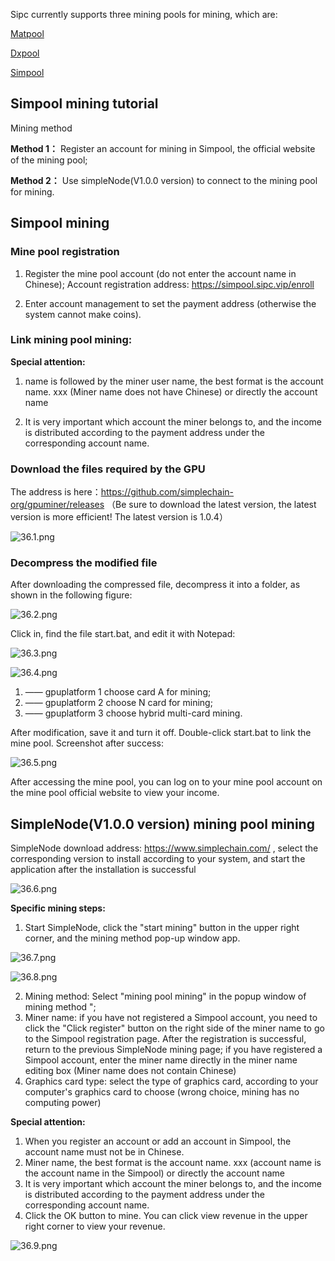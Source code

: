 Sipc currently supports three mining pools for mining, which are:

[Matpool](https://matpool.io)

[Dxpool](https://www.dxpool.com/login)

[Simpool](https://simpool.sipc.vip)

## Simpool mining tutorial

Mining method

**Method 1：** Register an account for mining in Simpool, the official website of the mining pool;

**Method 2：** Use simpleNode(V1.0.0 version) to connect to the mining pool for mining.

## Simpool mining

### Mine pool registration

1. Register the mine pool account (do not enter the account name in Chinese); Account registration address: https://simpool.sipc.vip/enroll

2. Enter account management to set the payment address (otherwise the system cannot make coins).

### Link mining pool mining:

**Special attention:**

1. name is followed by the miner user name, the best format is the account name. xxx (Miner name does not have Chinese) or directly the account name

2. It is very important which account the miner belongs to, and the income is distributed according to the payment address under the corresponding account name.

### Download the files required by the GPU

The address is here：https://github.com/simplechain-org/gpuminer/releases （Be sure to download the latest version, the latest version is more efficient! The latest version is 1.0.4）

![36.1.png](36.1.png)

### Decompress the modified file

After downloading the compressed file, decompress it into a folder, as shown in the following figure:

![36.2.png](36.2.png)

Click in, find the file start.bat, and edit it with Notepad:

![36.3.png](36.3.png)


![36.4.png](36.4.png)

1. —— gpuplatform 1 choose card A for mining;
2. —— gpuplatform 2 choose N card for mining;
3. —— gpuplatform 3 choose hybrid multi-card mining.

After modification, save it and turn it off. Double-click start.bat to link the mine pool. Screenshot after success:

![36.5.png](36.5.png)

After accessing the mine pool, you can log on to your mine pool account on the mine pool official website to view your income.

## SimpleNode(V1.0.0 version) mining pool mining

SimpleNode download address: https://www.simplechain.com/ , select the corresponding version to install according to your system, and start the application after the installation is successful

![36.6.png](36.6.png)

**Specific mining steps:**

1. Start SimpleNode, click the "start mining" button in the upper right corner, and the mining method pop-up window app.

![36.7.png](36.7.png)


![36.8.png](36.8.png)

2. Mining method: Select "mining pool mining" in the popup window of mining method ";
3. Miner name: if you have not registered a Simpool account, you need to click the "Click register" button on the right side of the miner name to go to the Simpool registration page. After the registration is successful, return to the previous SimpleNode mining page; if you have registered a Simpool account, enter the miner name directly in the miner name editing box (Miner name does not contain Chinese)
4. Graphics card type: select the type of graphics card, according to your computer's graphics card to choose (wrong choice, mining has no computing power)

**Special attention:**

1. When you register an account or add an account in Simpool, the account name must not be in Chinese.
2. Miner name, the best format is the account name. xxx (account name is the account name in the Simpool) or directly the account name
3. It is very important which account the miner belongs to, and the income is distributed according to the payment address under the corresponding account name.
5. Click the OK button to mine. You can click view revenue in the upper right corner to view your revenue.

![36.9.png](36.9.png)







